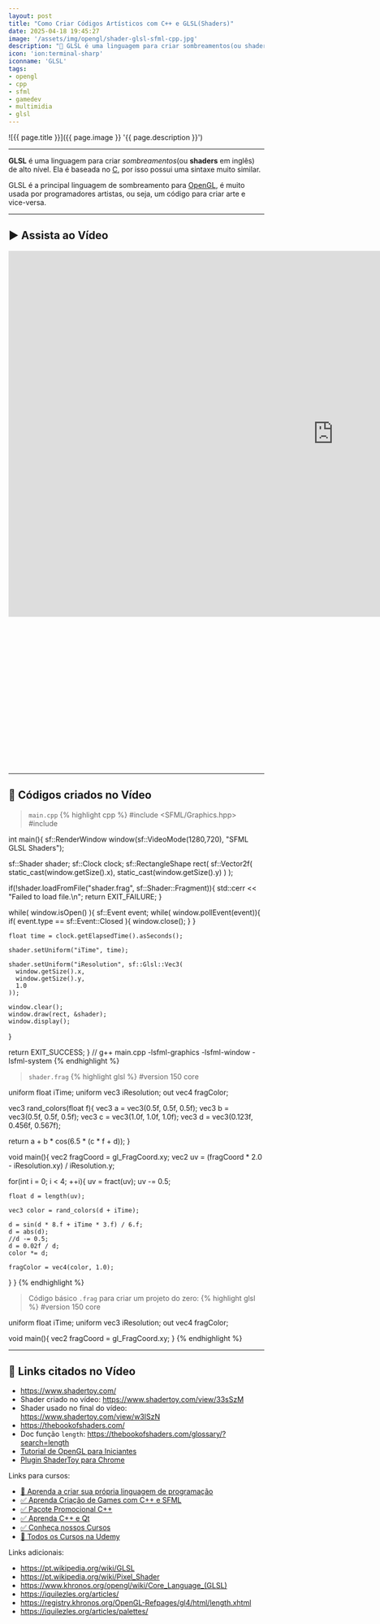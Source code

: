 ```yaml
---
layout: post
title: "Como Criar Códigos Artísticos com C++ e GLSL(Shaders)"
date: 2025-04-18 19:45:27
image: '/assets/img/opengl/shader-glsl-sfml-cpp.jpg'
description: "🚀 GLSL é uma linguagem para criar sombreamentos(ou shaders em inglês) de alto nível. Ela é baseada no C, por isso possui uma sintaxe muito similar."
icon: 'ion:terminal-sharp'
iconname: 'GLSL'
tags:
- opengl
- cpp
- sfml
- gamedev
- multimidia
- glsl
---
```


![{{ page.title }}]({{ page.image }} '{{ page.description }}')

---

**GLSL** é uma linguagem para criar *sombreamentos*(ou **shaders** em inglês) de alto nível. Ela é baseada no [C](https://terminalroot.com.br/tags#linguagemc), por isso possui uma sintaxe muito similar.

GLSL é a principal linguagem de sombreamento para [OpenGL](https://terminalroot.com.br/tags#opengl), é muito usada por programadores artistas, ou seja, um código para criar arte e vice-versa.

---

## ▶️ Assista ao Vídeo

<iframe width="1280" height="720" src="https://www.youtube.com/embed/OIdxsFEYAgY" title="Como Criar Códigos Artísticos com C++ e GLSL(Shaders)" frameborder="0" allow="accelerometer; autoplay; clipboard-write; encrypted-media; gyroscope; picture-in-picture" allowfullscreen></iframe>


<!-- SQUARE - GAMES ROOT -->
<script async src="//pagead2.googlesyndication.com/pagead/js/adsbygoogle.js"></script>
<ins class="adsbygoogle"
style="display:inline-block;width:336px;height:280px"
data-ad-client="ca-pub-2838251107855362"
data-ad-slot="5351066970"></ins>
<script>
(adsbygoogle = window.adsbygoogle || []).push({});
</script>

---

## 👀 Códigos criados no Vídeo
> `main.cpp`
{% highlight cpp %}
#include <SFML/Graphics.hpp>
#include <iostream>

int main(){
  sf::RenderWindow window(sf::VideoMode(1280,720), "SFML GLSL Shaders"); 

  sf::Shader shader;
  sf::Clock clock;
  sf::RectangleShape rect(
    sf::Vector2f(
      static_cast<float>(window.getSize().x),
      static_cast<float>(window.getSize().y)
    )
  );

  if(!shader.loadFromFile("shader.frag", sf::Shader::Fragment)){
    std::cerr << "Failed to load file.\n";
    return EXIT_FAILURE;
  }

  while( window.isOpen() ){
    sf::Event event;
    while( window.pollEvent(event)){
      if( event.type == sf::Event::Closed ){
        window.close();
      }
    }

    float time = clock.getElapsedTime().asSeconds();

    shader.setUniform("iTime", time);

    shader.setUniform("iResolution", sf::Glsl::Vec3(
      window.getSize().x, 
      window.getSize().y, 
      1.0
    ));

    window.clear();
    window.draw(rect, &shader);
    window.display();
  }

  return EXIT_SUCCESS;
}
// g++ main.cpp -lsfml-graphics -lsfml-window -lsfml-system
{% endhighlight %}

> `shader.frag`
{% highlight glsl %}
#version 150 core

uniform float iTime;
uniform vec3 iResolution;
out vec4 fragColor;

vec3 rand_colors(float f){
  vec3 a = vec3(0.5f, 0.5f, 0.5f);
  vec3 b = vec3(0.5f, 0.5f, 0.5f);
  vec3 c = vec3(1.0f, 1.0f, 1.0f);
  vec3 d = vec3(0.123f, 0.456f, 0.567f);

  return a + b * cos(6.5 * (c * f + d));
}

void main(){
  vec2 fragCoord = gl_FragCoord.xy;
  vec2 uv = (fragCoord * 2.0 - iResolution.xy) / iResolution.y;

  for(int i = 0;  i < 4; ++i){
    uv = fract(uv);
    uv -= 0.5;

    float d = length(uv);

    vec3 color = rand_colors(d + iTime);

    d = sin(d * 8.f + iTime * 3.f) / 6.f;
    d = abs(d);
    //d -= 0.5;
    d = 0.02f / d;
    color *= d;

    fragColor = vec4(color, 1.0);
  }
}
{% endhighlight %}

> Código básico `.frag` para criar um projeto do zero:
{% highlight glsl %}
#version 150 core

uniform float iTime;
uniform vec3 iResolution;
out vec4 fragColor;

void main(){
  vec2 fragCoord = gl_FragCoord.xy;
}
{% endhighlight %}

---


## 🔗 Links citados no Vídeo
+ <https://www.shadertoy.com/>
+ Shader criado no vídeo: <https://www.shadertoy.com/view/33sSzM>
+ Shader usado no final do vídeo: <https://www.shadertoy.com/view/w3lSzN>
+ <https://thebookofshaders.com/>
+ Doc função `length`: <https://thebookofshaders.com/glossary/?search=length>
+ [Tutorial de OpenGL para Iniciantes](https://terminalroot.com.br/2024/02/tutorial-de-opengl-para-iniciantes.html)
+ [Plugin ShaderToy para Chrome](https://chromewebstore.google.com/detail/shadertoy-unofficial-plug/ohicbclhdmkhoabobgppffepcopomhgl?pli=1)

Links para cursos:
+ [👑 Aprenda a criar sua própria linguagem de programação](https://terminalroot.com.br/mylang)
+ [✅ Aprenda Criação de Games com C++ e SFML](https://terminalroot.com.br/games)
+ [✅ Pacote Promocional C++](https://terminalroot.com.br/promo)
+ [✅ Aprenda C++ e Qt](https://terminalroot.com.br/cpp)
+ [✅ Conheça nossos Cursos](https://bit.ly/CursosTerminalRoot)
+ [🎁 Todos os Cursos na Udemy](https://bit.ly/UdemyTerminalRoot)

Links adicionais:
+ <https://pt.wikipedia.org/wiki/GLSL>
+ <https://pt.wikipedia.org/wiki/Pixel_Shader>
+ <https://www.khronos.org/opengl/wiki/Core_Language_(GLSL)>
+ <https://iquilezles.org/articles/>
+ <https://registry.khronos.org/OpenGL-Refpages/gl4/html/length.xhtml>
+ <https://iquilezles.org/articles/palettes/>

